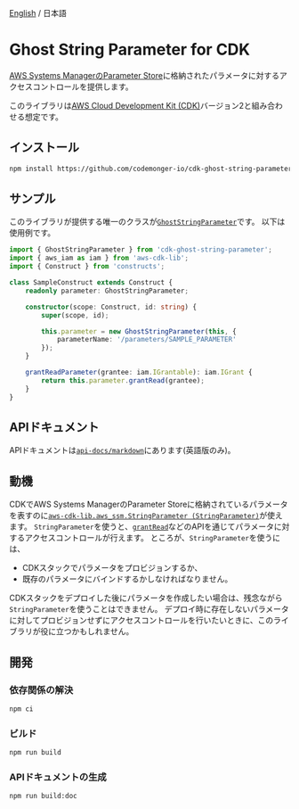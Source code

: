 [English](README.md) / 日本語

# Ghost String Parameter for CDK

[AWS Systems ManagerのParameter Store](https://docs.aws.amazon.com/systems-manager/latest/userguide/systems-manager-parameter-store.html)に格納されたパラメータに対するアクセスコントロールを提供します。

このライブラリは[AWS Cloud Development Kit (CDK)](https://aws.amazon.com/cdk/)バージョン2と組み合わせる想定です。

## インストール

```sh
npm install https://github.com/codemonger-io/cdk-ghost-string-parameter.git#v0.1.0
```

## サンプル

このライブラリが提供する唯一のクラスが[`GhostStringParameter`](./api-docs/markdown/cdk-ghost-string-parameter.md)です。
以下は使用例です。

```ts
import { GhostStringParameter } from 'cdk-ghost-string-parameter';
import { aws_iam as iam } from 'aws-cdk-lib';
import { Construct } from 'constructs';

class SampleConstruct extends Construct {
    readonly parameter: GhostStringParameter;

    constructor(scope: Construct, id: string) {
        super(scope, id);

        this.parameter = new GhostStringParameter(this, {
            parameterName: '/parameters/SAMPLE_PARAMETER'
        });
    }

    grantReadParameter(grantee: iam.IGrantable): iam.IGrant {
        return this.parameter.grantRead(grantee);
    }
}
```

## APIドキュメント

APIドキュメントは[`api-docs/markdown`](./api-docs/markdown/index.md)にあります(英語版のみ)。

## 動機

CDKでAWS Systems ManagerのParameter Storeに格納されているパラメータを表すのに[`aws-cdk-lib.aws_ssm.StringParameter (StringParameter)`](https://docs.aws.amazon.com/cdk/api/v2/docs/aws-cdk-lib.aws_ssm.StringParameter.html)が使えます。
`StringParameter`を使うと、[`grantRead`](https://docs.aws.amazon.com/cdk/api/v2/docs/aws-cdk-lib.aws_ssm.StringParameter.html#grantwbrreadgrantee)などのAPIを通じてパラメータに対するアクセスコントロールが行えます。
ところが、`StringParameter`を使うには、
- CDKスタックでパラメータをプロビジョンするか、
- 既存のパラメータにバインドするかしなければなりません。

CDKスタックをデプロイした後にパラメータを作成したい場合は、残念ながら`StringParameter`を使うことはできません。
デプロイ時に存在しないパラメータに対してプロビジョンせずにアクセスコントロールを行いたいときに、このライブラリが役に立つかもしれません。

## 開発

### 依存関係の解決

```sh
npm ci
```

### ビルド

```sh
npm run build
```

### APIドキュメントの生成

```sh
npm run build:doc
```
